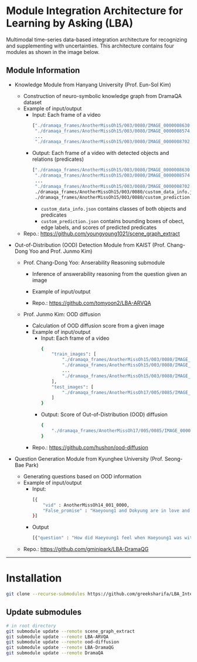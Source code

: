 # Module Integration Architecture for Learning by Asking (LBA)
Multimodal time-series data-based integration architecture for recognizing and supplementing with uncertainties. This architecture contains four modules as shown in the image below.


## Module Information

- Knowledge Module from Hanyang University (Prof. Eun-Sol Kim)
    - Construction of neuro-symbolic knowledge graph from DramaQA dataset
    - Example of input/output
        - Input: Each frame of a video
            ```bash
            ["./dramaqa_frames/AnotherMissOh15/003/0080/IMAGE_0000008630.jpg",
             "./dramaqa_frames/AnotherMissOh15/003/0080/IMAGE_0000008574.jpg",
             ...
             "./dramaqa_frames/AnotherMissOh15/003/0080/IMAGE_0000008702.jpg"]
            ```
        - Output: Each frame of a video with detected objects and relations (predicates)
            ```bash
            ["./dramaqa_frames/AnotherMissOh15/003/0080/IMAGE_0000008630.jpg",
             "./dramaqa_frames/AnotherMissOh15/003/0080/IMAGE_0000008574.jpg",
             ...
             "./dramaqa_frames/AnotherMissOh15/003/0080/IMAGE_0000008702.jpg",
             ./dramaqa_frames/AnotherMissOh15/003/0080/custom_data_info.json,
             ./dramaqa_frames/AnotherMissOh15/003/0080/custom_prediction.json,]
            ```
            - ```custom_data_info.json``` contains classes of both objects and predicates
            - ```custom_prediction.json``` contains bounding boxes of obect, edge labels, and scores of predicted predicates
    - Repo.: https://github.com/youngyoung1021/scene_graph_extract

- Out-of-Distribution (OOD) Detection Module from KAIST (Prof. Chang-Dong Yoo and Prof. Junmo Kim)
    - Prof. Chang-Dong Yoo: Anserability Reasoning submodule
        - Inference of answerability reasoning from the question given an image
        - Example of input/output
        
        - Repo.: https://github.com/tomyoon2/LBA-ARVQA

    - Prof. Junmo Kim: OOD diffusion
        - Calculation of OOD diffusion score from a given image
        - Example of input/output
            - Input: Each frame of a video 
                ```bash
                {
                    "train_images": [
                        "./dramaqa_frames/AnotherMissOh15/003/0080/IMAGE_0000008630.jpg",
                        "./dramaqa_frames/AnotherMissOh15/003/0080/IMAGE_0000008574.jpg",
                        ...
                        "./dramaqa_frames/AnotherMissOh15/003/0080/IMAGE_0000008702.jpg",
                    ],
                    "test_images": [
                        "./dramaqa_frames/AnotherMissOh17/005/0085/IMAGE_0000008574.jpg"
                    ]
                }
                ```
            - Output: Score of Out-of-Distribution (OOD) diffusion
                ```bash
                {
                    "./dramaqa_frames/AnotherMissOh17/005/0085/IMAGE_0000008521.jpg": 0.7401852011680603
                }
                ```
        - Repo.: https://github.com/hushon/ood-diffusion
    
- Question Generation Module from Kyunghee University (Prof. Seong-Bae Park)
    - Generating questions based on OOD information
    - Example of input/output
        - Input: 
            ```bash
            [{
                "vid" : AnotherMissOh14_001_0000,
                "False_promise" : "Haeyoung1 and Dokyung are in love and the two went through many things before starting to date."
            }]
            ```
        - Output
            ```bash
            [{"question" : "How did Haeyoung1 feel when Haeyoung1 was with Dokyung?"}]
            ```
    - Repo.: https://github.com/gminipark/LBA-DramaQG


---

# Installation

```bash
git clone --recurse-submodules https://github.com/greeksharifa/LBA_Integration.git

```

## Update submodules
```bash
# in root directory
git submodule update --remote scene_graph_extract
git submodule update --remote LBA-ARVQA
git submodule update --remote ood-diffusion
git submodule update --remote LBA-DramaQG
git submodule update --remote DramaQA
```
